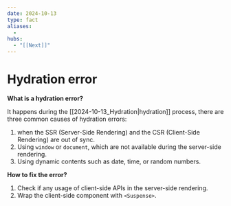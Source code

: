```yaml
---
date: 2024-10-13
type: fact
aliases:
  -
hubs:
  - "[[Next]]"
---
```


# Hydration error

**What is a hydration error?**

It happens during the [[2024-10-13_Hydration|hydration]] process, there are three common causes of hydration errors:
1. when the SSR (Server-Side Rendering) and the CSR (Client-Side Rendering) are out of sync.
2. Using `window` or `document`, which are not available during the server-side rendering.
3. Using dynamic contents such as date, time, or random numbers.


**How to fix the error?**

1. Check if any usage of client-side APIs in the server-side rendering.
2. Wrap the client-side component with `<Suspense>`.

